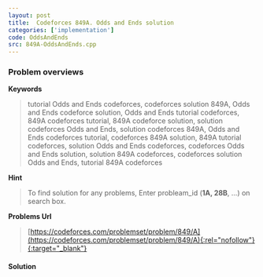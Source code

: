 ```yaml
---
layout: post
title:  Codeforces 849A. Odds and Ends solution
categories: ['implementation']
code: OddsAndEnds
src: 849A-OddsAndEnds.cpp
---
```

### **Problem overviews**

**Keywords**
> tutorial Odds and Ends codeforces, codeforces solution 849A, Odds and Ends codeforce solution, Odds and Ends tutorial codeforces, 849A codeforces tutorial, 849A codeforce solution, solution codeforces Odds and Ends, solution codeforces 849A, Odds and Ends codeforces tutorial, codeforces 849A solution, 849A tutorial codeforces, solution Odds and Ends codeforces, codeforces Odds and Ends solution, solution 849A codeforces, codeforces solution Odds and Ends, tutorial 849A codeforces

**Hint**
> To find solution for any problems, Enter probleam_id (**1A, 28B**, ...) on search box. 

**Problems Url**
> [https://codeforces.com/problemset/problem/849/A](https://codeforces.com/problemset/problem/849/A){:rel="nofollow"}{:target="_blank"}

#### **Solution**



